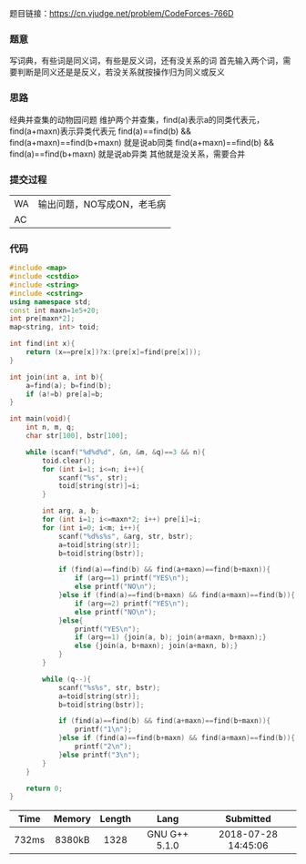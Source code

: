 题目链接：<https://cn.vjudge.net/problem/CodeForces-766D>

### 题意
写词典，有些词是同义词，有些是反义词，还有没关系的词
首先输入两个词，需要判断是同义还是是反义，若没关系就按操作归为同义或反义

### 思路
经典并查集的动物园问题
维护两个并查集，find(a)表示a的同类代表元，find(a+maxn)表示异类代表元
find(a)==find(b) && find(a+maxn)==find(b+maxn) 就是说ab同类
find(a+maxn)==find(b) && find(a)==find(b+maxn) 就是说ab异类
其他就是没关系，需要合并

### 提交过程
|||
:-|:-
WA|输出问题，NO写成ON，老毛病
AC|

### 代码
```cpp
#include <map>
#include <cstdio>
#include <string>
#include <cstring>
using namespace std;
const int maxn=1e5+20;
int pre[maxn*2];
map<string, int> toid;

int find(int x){
	return (x==pre[x])?x:(pre[x]=find(pre[x]));
}

int join(int a, int b){
	a=find(a); b=find(b);
	if (a!=b) pre[a]=b;
}

int main(void){
	int n, m, q;
	char str[100], bstr[100];

	while (scanf("%d%d%d", &n, &m, &q)==3 && n){
		toid.clear();
		for (int i=1; i<=n; i++){
			scanf("%s", str);
			toid[string(str)]=i;
		}

		int arg, a, b;
		for (int i=1; i<=maxn*2; i++) pre[i]=i;
		for (int i=0; i<m; i++){
			scanf("%d%s%s", &arg, str, bstr);
			a=toid[string(str)];
			b=toid[string(bstr)];

			if (find(a)==find(b) && find(a+maxn)==find(b+maxn)){
				if (arg==1) printf("YES\n");
				else printf("NO\n");
			}else if (find(a)==find(b+maxn) && find(a+maxn)==find(b)){
				if (arg==2) printf("YES\n");
				else printf("NO\n");
			}else{
				printf("YES\n");
				if (arg==1) {join(a, b); join(a+maxn, b+maxn);}
				else {join(a, b+maxn); join(a+maxn, b);}
			}
		}

		while (q--){
			scanf("%s%s", str, bstr);
			a=toid[string(str)];
			b=toid[string(bstr)];

			if (find(a)==find(b) && find(a+maxn)==find(b+maxn)){
				printf("1\n");
			}else if (find(a)==find(b+maxn) && find(a+maxn)==find(b)){
				printf("2\n");
			}else printf("3\n");
		}
	}

	return 0;
}
```

Time|Memory|Length|Lang|Submitted
:-:|:-:|:-:|:-:|:-:
732ms|8380kB|1328|GNU G++ 5.1.0|2018-07-28 14:45:06